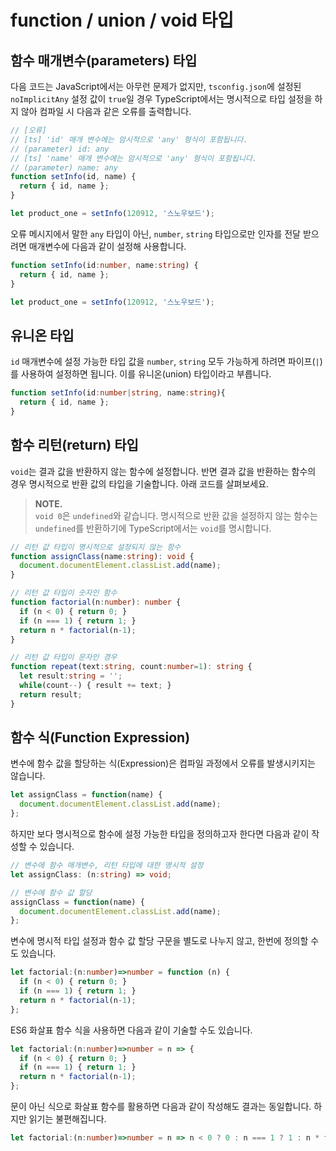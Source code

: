 # function / union / void 타입

## 함수 매개변수\(parameters\) 타입

다음 코드는 JavaScript에서는 아무런 문제가 없지만, `tsconfig.json`에 설정된 `noImplicitAny` 설정 값이 `true`일 경우 TypeScript에서는 명시적으로 타입 설정을 하지 않아 컴파일 시 다음과 같은 오류를 출력합니다.

```typescript
// [오류]
// [ts] 'id' 매개 변수에는 암시적으로 'any' 형식이 포함됩니다.
// (parameter) id: any
// [ts] 'name' 매개 변수에는 암시적으로 'any' 형식이 포함됩니다.
// (parameter) name: any
function setInfo(id, name) {
  return { id, name };
}

let product_one = setInfo(120912, '스노우보드');
```

오류 메시지에서 말한 `any` 타입이 아닌, `number`, `string` 타입으로만 인자를 전달 받으려면 매개변수에 다음과 같이 설정해 사용합니다.

```typescript
function setInfo(id:number, name:string) {
  return { id, name };
}

let product_one = setInfo(120912, '스노우보드');
```

## 유니온 타입

`id` 매개변수에 설정 가능한 타입 값을 `number`, `string` 모두 가능하게 하려면 파이프\(`|`\)를 사용하여 설정하면 됩니다. 이를 유니온\(union\) 타입이라고 부릅니다.

```typescript
function setInfo(id:number|string, name:string){
  return { id, name };
}
```

## 함수 리턴\(return\) 타입

`void`는 결과 값을 반환하지 않는 함수에 설정합니다. 반면 결과 값을 반환하는 함수의 경우 명시적으로 반환 값의 타입을 기술합니다. 아래 코드를 살펴보세요.

> **NOTE.**  
>  `void 0`은 `undefined`와 같습니다. 명시적으로 반환 값을 설정하지 않는 함수는 `undefined`를 반환하기에 TypeScript에서는 `void`를 명시합니다.

```typescript
// 리턴 값 타입이 명시적으로 설정되지 않는 함수
function assignClass(name:string): void {
  document.documentElement.classList.add(name);
}

// 리턴 값 타입이 숫자인 함수
function factorial(n:number): number {
  if (n < 0) { return 0; }
  if (n === 1) { return 1; }
  return n * factorial(n-1);
}

// 리턴 값 타입이 문자인 경우
function repeat(text:string, count:number=1): string {
  let result:string = '';
  while(count--) { result += text; }
  return result;
}
```

## 함수 식\(Function Expression\)

변수에 함수 값을 할당하는 식\(Expression\)은 컴파일 과정에서 오류를 발생시키지는 않습니다.

```typescript
let assignClass = function(name) {
  document.documentElement.classList.add(name);
};
```

하지만 보다 명시적으로 함수에 설정 가능한 타입을 정의하고자 한다면 다음과 같이 작성할 수 있습니다.

```typescript
// 변수에 함수 매개변수, 리턴 타입에 대한 명시적 설정
let assignClass: (n:string) => void;

// 변수에 함수 값 할당
assignClass = function(name) {
  document.documentElement.classList.add(name);
};
```

변수에 명시적 타입 설정과 함수 값 할당 구문을 별도로 나누지 않고, 한번에 정의할 수도 있습니다.

```typescript
let factorial:(n:number)=>number = function (n) {
  if (n < 0) { return 0; }
  if (n === 1) { return 1; }
  return n * factorial(n-1);
};
```

ES6 화살표 함수 식을 사용하면 다음과 같이 기술할 수도 있습니다.

```typescript
let factorial:(n:number)=>number = n => {
  if (n < 0) { return 0; }
  if (n === 1) { return 1; }
  return n * factorial(n-1);
};
```

문이 아닌 식으로 화살표 함수를 활용하면 다음과 같이 작성해도 결과는 동일합니다. 하지만 읽기는 불편해집니다.

```typescript
let factorial:(n:number)=>number = n => n < 0 ? 0 : n === 1 ? 1 : n * factorial(n-1);
```


